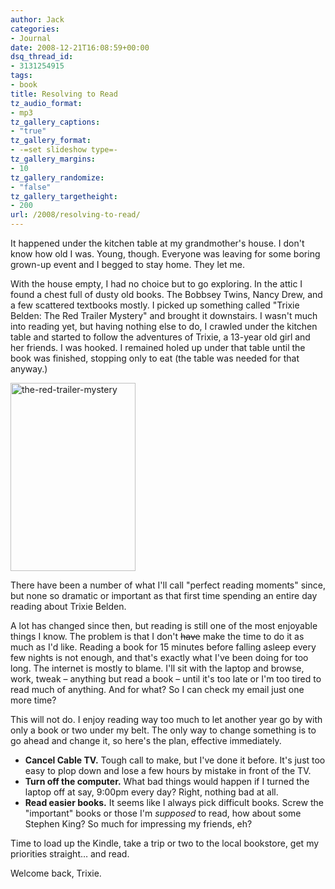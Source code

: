 ```yaml
---
author: Jack
categories:
- Journal
date: 2008-12-21T16:08:59+00:00
dsq_thread_id:
- 3131254915
tags:
- book
title: Resolving to Read
tz_audio_format:
- mp3
tz_gallery_captions:
- "true"
tz_gallery_format:
- -=set slideshow type=-
tz_gallery_margins:
- 10
tz_gallery_randomize:
- "false"
tz_gallery_targetheight:
- 200
url: /2008/resolving-to-read/
---
```


It happened under the kitchen table at my grandmother's house. I don't know how old I was. Young, though. Everyone was leaving for some boring grown-up event and I begged to stay home. They let me.

With the house empty, I had no choice but to go exploring. In the attic I found a chest full of dusty old books. The Bobbsey Twins, Nancy Drew, and a few scattered textbooks mostly. I picked up something called "Trixie Belden: The Red Trailer Mystery" and brought it downstairs. I wasn't much into reading yet, but having nothing else to do, I crawled under the kitchen table and started to follow the adventures of Trixie, a 13-year old girl and her friends. I was hooked. I remained holed up under that table until the book was finished, stopping only to eat (the table was needed for that anyway.)

<img class="aligncenter size-full wp-image-2806" title="the-red-trailer-mystery" src="http://baty.net/files//the-red-trailer-mystery.jpg" alt="the-red-trailer-mystery" width="200" height="301" />

There have been a number of what I'll call "perfect reading moments" since, but none so dramatic or important as that first time spending an entire day reading about Trixie Belden.

A lot has changed since then, but reading is still one of the most enjoyable things I know. The problem is that I don't <del datetime="2008-12-21T15:58:48+00:00">have</del> make the time to do it as much as I'd like. Reading a book for 15 minutes before falling asleep every few nights is not enough, and that's exactly what I've been doing for too long. The internet is mostly to blame. I'll sit with the laptop and browse, work, tweak &#8211; anything but read a book &#8211; until it's too late or I'm too tired to read much of anything. And for what? So I can check my email just one more time?

This will not do. I enjoy reading way too much to let another year go by with only a book or two under my belt. The only way to change something is to go ahead and change it, so here's the plan, effective immediately.

  * **Cancel Cable TV.** Tough call to make, but I've done it before. It's just too easy to plop down and lose a few hours by mistake in front of the TV.
  * **Turn off the computer.** What bad things would happen if I turned the laptop off at say, 9:00pm every day? Right, nothing bad at all.
  * **Read easier books.** It seems like I always pick difficult books. Screw the "important" books or those I'm _supposed_ to read, how about some Stephen King? So much for impressing my friends, eh?

Time to load up the Kindle, take a trip or two to the local bookstore, get my priorities straight&#8230; and read.

Welcome back, Trixie.